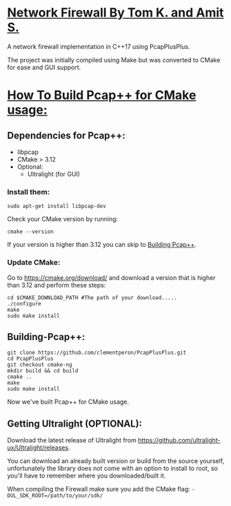 # <u> Network Firewall By Tom K. and Amit S.</u>

A network firewall implementation in C++17 using PcapPlusPlus.

The project was initially compiled using Make but was converted to CMake for ease and GUI support.

# <u>How To Build Pcap++ for CMake usage:</u>

## Dependencies for Pcap++:

- libpcap
- CMake > 3.12
- Optional:
  - Ultralight (for GUI)

### Install them:

```shell
sudo apt-get install libpcap-dev
```

Check your CMake version by running:

```shell
cmake --version
```

If your version is higher than 3.12 you can skip to [Building Pcap++](#building-pcap).

### Update CMake:

Go to https://cmake.org/download/ and download a version that is higher than 3.12 and perform these steps:

```shell
cd $CMAKE_DOWNLOAD_PATH #The path of your download.....
./configure
make
sudo make install
```

## Building-Pcap++:

```shell
git clone https://github.com/clementperon/PcapPlusPlus.git
cd PcapPlusPlus
git checkout cmake-ng
mkdir build && cd build
cmake ..
make
sudo make install
```

Now we've built Pcap++ for CMake usage.

## Getting Ultralight (OPTIONAL):

Download the latest release of Ultralight from https://github.com/ultralight-ux/Ultralight/releases.

You can download an already built version or build from the source yourself, unfortunately the library does not come
with an option to install to root, so you'll have to remember where you downloaded/built it.

When compiling the Firewall make sure you add the CMake flag:
`-DUL_SDK_ROOT=/path/to/your/sdk/`